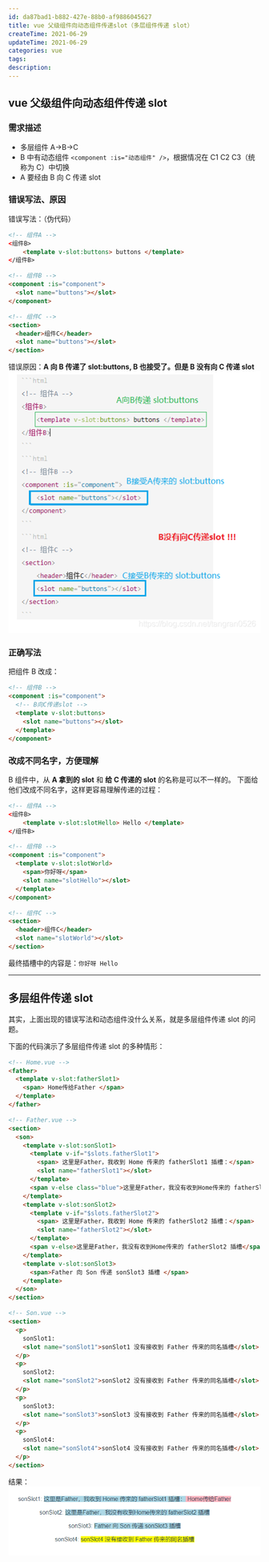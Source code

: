 ```yaml
---
id: da87bad1-b882-427e-88b0-af9886045627
title: vue 父级组件向动态组件传递slot（多层组件传递 slot）
createTime: 2021-06-29
updateTime: 2021-06-29
categories: vue
tags:
description:
---
```


## vue 父级组件向动态组件传递 slot

### 需求描述

- 多层组件 A->B->C
- B 中有动态组件 `<component :is="动态组件" />`，根据情况在 C1 C2 C3（统称为 C）中切换
- A 要经由 B 向 C 传递 slot

### 错误写法、原因

错误写法：（伪代码）

```html
<!-- 组件A -->
<组件B>
	<template v-slot:buttons> buttons </template>
</组件B>
```

```html
<!-- 组件B -->
<component :is="component">
  <slot name="buttons"></slot>
</component>
```

```html
<!-- 组件C -->
<section>
  <header>组件C</header>
  <slot name="buttons"></slot>
</section>
```

错误原因：**A 向 B 传递了 slot:buttons, B 也接受了。但是 B 没有向 C 传递 slot**
![在这里插入图片描述](..\post-assets\df605a92-9cc7-4dc8-b737-d959429c1811.png)

### 正确写法

把组件 B 改成：

```html
<!-- 组件B -->
<component :is="component">
  <!-- B向C传递slot -->
  <template v-slot:buttons>
    <slot name="buttons"></slot>
  </template>
</component>
```

### 改成不同名字，方便理解

B 组件中，从 **A 拿到的 slot** 和 **给 C 传递的 slot** 的名称是可以不一样的。
下面给他们改成不同名字，这样更容易理解传递的过程：

```html
<!-- 组件A -->
<组件B>
	<template v-slot:slotHello> Hello </template>
</组件B>
```

```html
<!-- 组件B -->
<component :is="component">
  <template v-slot:slotWorld>
    <span>你好呀</span>
    <slot name="slotHello"></slot>
  </template>
</component>
```

```html
<!-- 组件C -->
<section>
  <header>组件C</header>
  <slot name="slotWorld"></slot>
</section>
```

最终插槽中的内容是：`你好呀 Hello`

---

## 多层组件传递 slot

其实，上面出现的错误写法和动态组件没什么关系，就是多层组件传递 slot 的问题。

下面的代码演示了多层组件传递 slot 的多种情形：

```html
<!-- Home.vue -->
<father>
  <template v-slot:fatherSlot1>
    <span> Home传给Father </span>
  </template>
</father>
```

```html
<!-- Father.vue -->
<section>
  <son>
    <template v-slot:sonSlot1>
      <template v-if="$slots.fatherSlot1">
        <span> 这里是Father，我收到 Home 传来的 fatherSlot1 插槽：</span>
        <slot name="fatherSlot1"></slot>
      </template>
      <span v-else class="blue">这里是Father，我没有收到Home传来的 fatherSlot1 插槽</span>
    </template>
    <template v-slot:sonSlot2>
      <template v-if="$slots.fatherSlot2">
        <span> 这里是Father，我收到 Home 传来的 fatherSlot2 插槽：</span>
        <slot name="fatherSlot2"></slot>
      </template>
      <span v-else>这里是Father，我没有收到Home传来的 fatherSlot2 插槽</span>
    </template>
    <template v-slot:sonSlot3>
      <span>Father 向 Son 传递 sonSlot3 插槽 </span>
    </template>
  </son>
</section>
```

```html
<!-- Son.vue -->
<section>
  <p>
    sonSlot1:
    <slot name="sonSlot1">sonSlot1 没有接收到 Father 传来的同名插槽</slot>
  </p>
  <p>
    sonSlot2:
    <slot name="sonSlot2">sonSlot2 没有接收到 Father 传来的同名插槽</slot>
  </p>
  <p>
    sonSlot3:
    <slot name="sonSlot3">sonSlot3 没有接收到 Father 传来的同名插槽</slot>
  </p>
  <p>
    sonSlot4:
    <slot name="sonSlot4">sonSlot4 没有接收到 Father 传来的同名插槽</slot>
  </p>
</section>
```

结果：
![在这里插入图片描述](..\post-assets\e770371f-4c32-4b43-a6a7-3fe9619a2e1b.png)
